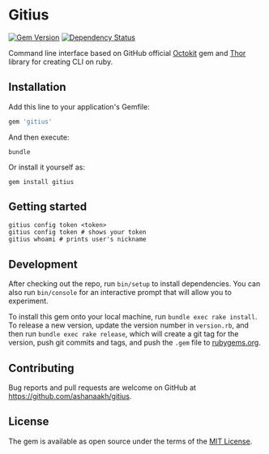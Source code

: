 # Gitius

[![Gem Version](https://badge.fury.io/rb/gitius.svg)][gem]
[![Dependency Status](https://beta.gemnasium.com/badges/github.com/ashanaakh/gitius.svg)][gemnasium]

[gem]: https://badge.fury.io/rb/gitius
[gemnasium]: https://beta.gemnasium.com/projects/github.com/ashanaakh/gitius

Command line interface based on GitHub official [Octokit](https://github.com/octokit/octokit.rb)
gem and [Thor](https://github.com/erikhuda/thor) library for creating CLI on ruby.

## Installation

Add this line to your application's Gemfile:

```ruby
gem 'gitius'
```

And then execute:

```shell
bundle
```

Or install it yourself as:

```shell
gem install gitius
```

## Getting started

```shell
gitius config token <token>
gitius config token # shows your token
gitius whoami # prints user's nickname
```

## Development

After checking out the repo, run `bin/setup` to install dependencies. You can also run `bin/console` for an interactive prompt that will allow you to experiment.

To install this gem onto your local machine, run `bundle exec rake install`. To release a new version, update the version number in `version.rb`, and then run `bundle exec rake release`, which will create a git tag for the version, push git commits and tags, and push the `.gem` file to [rubygems.org](https://rubygems.org).

## Contributing

Bug reports and pull requests are welcome on GitHub at https://github.com/ashanaakh/gitius.

## License

The gem is available as open source under the terms of the [MIT License](https://opensource.org/licenses/MIT).
